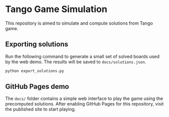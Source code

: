 Tango Game Simulation
=========================

This repository is aimed to simulate and compute solutions from Tango game.

## Exporting solutions
Run the following command to generate a small set of solved boards used by
the web demo. The results will be saved to `docs/solutions.json`.

```bash
python export_solutions.py
```

## GitHub Pages demo
The `docs/` folder contains a simple web interface to play the game using
the precomputed solutions. After enabling GitHub Pages for this repository,
visit the published site to start playing.
